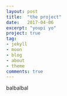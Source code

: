 ```yaml
---
layout: post
title:  "the project"
date:   2017-04-06
excerpt: "youpi yo"
project: true
tag:
- jekyll 
- moon
- blog
- about
- theme
comments: true
---
```


balbalbal
